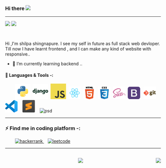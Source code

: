### Hi there <img src="https://raw.githubusercontent.com/MartinHeinz/MartinHeinz/master/wave.gif" width="30px">
<hr>
<p>
  <img src="https://raw.githubusercontent.com/jayehernandez/jayehernandez/3f5402efef9a0ae89211a6e04609558e862ca616/readme/twitter-fill.svg">
   <img src="https://raw.githubusercontent.com/jayehernandez/jayehernandez/3f5402efef9a0ae89211a6e04609558e862ca616/readme/linkedin-fill.svg">
 
</p>

<br>
<!--
- 🔭 I’m currently working on ...
- 🌱 I’m currently learning ...
- 👯 I’m looking to collaborate on ...
- 🤔 I’m looking for help with ...
- 💬 Ask me about ...
- 📫 How to reach me: ...
- 😄 Pronouns: ...
- ⚡ Fun fact: ...
-->

 Hi ,I'm shilpa shingnapure. I see my self in future as full stack web devloper. Till now I have learnt frontend , and I can make any kind of website with responsive..
 - 🌱 I’m currently learning backend ..

  #### 🧰 Languages & Tools -:
 <div align="left">
    <p>
      &nbsp;&nbsp;&nbsp;&nbsp;&nbsp;&nbsp;&nbsp;
      <img src="https://raw.githubusercontent.com/github/explore/80688e429a7d4ef2fca1e82350fe8e3517d3494d/topics/python/python.png" alt="Python" height="50">&nbsp;
      <img src="https://raw.githubusercontent.com/github/explore/80688e429a7d4ef2fca1e82350fe8e3517d3494d/topics/django/django.png" alt="django" height="50">&nbsp;
      <img src="https://raw.githubusercontent.com/github/explore/80688e429a7d4ef2fca1e82350fe8e3517d3494d/topics/javascript/javascript.png" alt="javascript" height="50">&nbsp;
      <img src="https://raw.githubusercontent.com/github/explore/80688e429a7d4ef2fca1e82350fe8e3517d3494d/topics/react/react.png" alt="react" height="40">&nbsp;
      <img src="https://raw.githubusercontent.com/github/explore/80688e429a7d4ef2fca1e82350fe8e3517d3494d/topics/html/html.png" alt="html5" height="40">&nbsp;
      <img src="https://raw.githubusercontent.com/github/explore/80688e429a7d4ef2fca1e82350fe8e3517d3494d/topics/css/css.png" alt="css3" height="40">&nbsp;
      <img src="https://raw.githubusercontent.com/github/explore/80688e429a7d4ef2fca1e82350fe8e3517d3494d/topics/sass/sass.png" alt="sass" height="40">&nbsp;
      <img src="https://raw.githubusercontent.com/github/explore/80688e429a7d4ef2fca1e82350fe8e3517d3494d/topics/bootstrap/bootstrap.png" alt="bootstrap" height="40">
     &nbsp;
      <img src="https://raw.githubusercontent.com/github/explore/80688e429a7d4ef2fca1e82350fe8e3517d3494d/topics/git/git.png" alt="git" height="40">&nbsp;&nbsp;&nbsp;
      <img src="https://raw.githubusercontent.com/github/explore/80688e429a7d4ef2fca1e82350fe8e3517d3494d/topics/visual-studio-code/visual-studio-code.png" alt="visual-studio-code" height="40">&nbsp;&nbsp;&nbsp;
      <img src="https://raw.githubusercontent.com/github/explore/80688e429a7d4ef2fca1e82350fe8e3517d3494d/topics/sublime-text/sublime-text.png" alt="sublime-text" height="40">&nbsp;&nbsp;&nbsp;
      <img src="https://img.shields.io/badge/Adobe-Photoshop-31A8FF?style=for-the-badge&logo=Adobe-Photoshop&labelColor=0a446b&logoWidth=15" alt="psd" height="20">&nbsp;
    </p>
 </div>
 <hr>

 ### ⚡ Find me in coding platform -:

 <p align="left">
    &nbsp;&nbsp;&nbsp;&nbsp;&nbsp;&nbsp;&nbsp;
    <a href="https://www.hackerrank.com/shingnapureshil1">
      <img src = "https://img.shields.io/badge/-Hackerrank-2EC866?style=for-the-badge&logo=HackerRank&logoColor=white" alt="hackerrank" height="30" style="margin:">
    </a>&nbsp;&nbsp;
    <a href="https://leetcode.com/shingnapure_shilpa17/">
      <img src = "https://img.shields.io/badge/-LeetCode-FFA116?style=for-the-badge&logo=LeetCode&logoColor=black" alt="leetcode" height="30">
    </a>
</p>
<hr>
<br>
<div align='center'>
  <img src="https://github-readme-stats.vercel.app/api/top-langs/?username=shilpashingnapure&layout=compact" align="right">
  <img src="https://github-readme-stats.vercel.app/api?username=shilpashingnapure&show_icons=true&theme=radical" >
</div>

